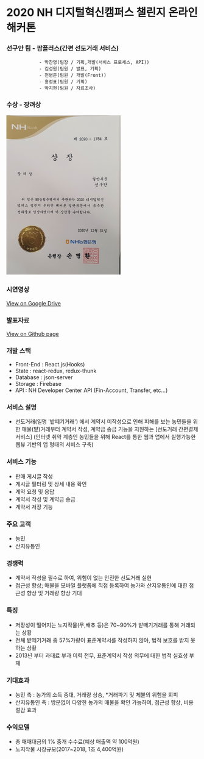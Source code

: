 # 2020 NH 디지털혁신캠퍼스 챌린지 온라인 해커톤
### 선구안 팀 - 팜플러스(간편 선도거래 서비스)
                - 박찬영(팀장 / 기획,개발(서비스 프로세스, API))
                - 김성원(팀원 / 발표, 기획)
                - 전병준(팀원 / 개발(Front))
                - 홍정표(팀원 / 기획)
                - 박지현(팀원 / 자료조사)

### 수상 - 장려상
<img width="300px" src="https://github.com/Dolphin-PC/FarmPlus-NH_hackathon/blob/main/docs/%EC%83%81%EC%9E%A5_%EC%84%A0%EA%B5%AC%EC%95%88.jpg?raw=true"/>

### 시연영상
<a href="https://drive.google.com/file/d/1cjWEk6jL4fuFAf_NLi6j8E3E2TajTBAu/view?usp=sharing" target="_blank">View on Google Drive</a>

### 발표자료
<a href="https://dolphin-pc.github.io/FarmPlus-NH_hackathon/docs/FarmPlus_PPT_NH_hackathon.pdf" target="_blank">View on Github page</a>

### 개발 스택
 - Front-End  : React.js(Hooks)
 - State      : react-redux, redux-thunk
 - Database   : json-server
 - Storage    : Firebase
 - API        : NH Developer Center API (Fin-Account, Transfer, etc...)
 

### 서비스 설명
 - 선도거래(일명 '밭떼기거래') 에서 계약서 미작성으로 인해 피해를 보는 농민들을 위한 
매물(밭)거래부터 계약서 작성, 계약금 송금 기능을 지원하는 [선도거래 간편결제 서비스]
(인터넷 취약 계층인 농민들을 위해 React를 통한 웹과 앱에서 실행가능한 웹뷰 기반의 앱 형태의 서비스 구축)

### 서비스 기능
 - 판매 게시글 작성
 - 게시글 필터링 및 상세 내용 확인
 - 계약 요청 및 응답
 - 계약서 작성 및 계약금 송금
 - 계약서 저장 기능

### 주요 고객
 - 농민
 - 산지유통인

### 경쟁력
 - 계약서 작성을 필수로 하여, 위험이 없는 안전한 선도거래 실현
 - 접근성 향상; 매물을 모바일 플랫폼에 직접 등록하여 농가와 산지유통인에 대한 접근성 향상 및 거래량 향상 기대

### 특징
 - 저장성이 떨어지는 노지작물(무,배추 등)은 70~90%가 밭떼기거래를 통해 거래되는 상황
 - 전체 밭떼기거래 중 57%가량이 표준계약서를 작성하지 않아, 법적 보호를 받지 못하는 상황
 - 2013년 부터 과태료 부과 이력 전무, 표준계약서 작성 의무에 대한 법적 실효성 부재

### 기대효과
 - 농민 측 : 농가의 소득 증대, 거래량 상승, *거래파기 및 체불의 위험을 회피
 - 산지유통인 측 : 방문없이 다양한 농가의 매물을 확인 가능하여, 접근성 향상, 비용 절감 효과

### 수익모델
 - 총 매매대금의 1% 중개 수수료(예상 매출액 약 100억원)
 - 노지작물 시장규모(2017~2018, 1조 4,400억원)
